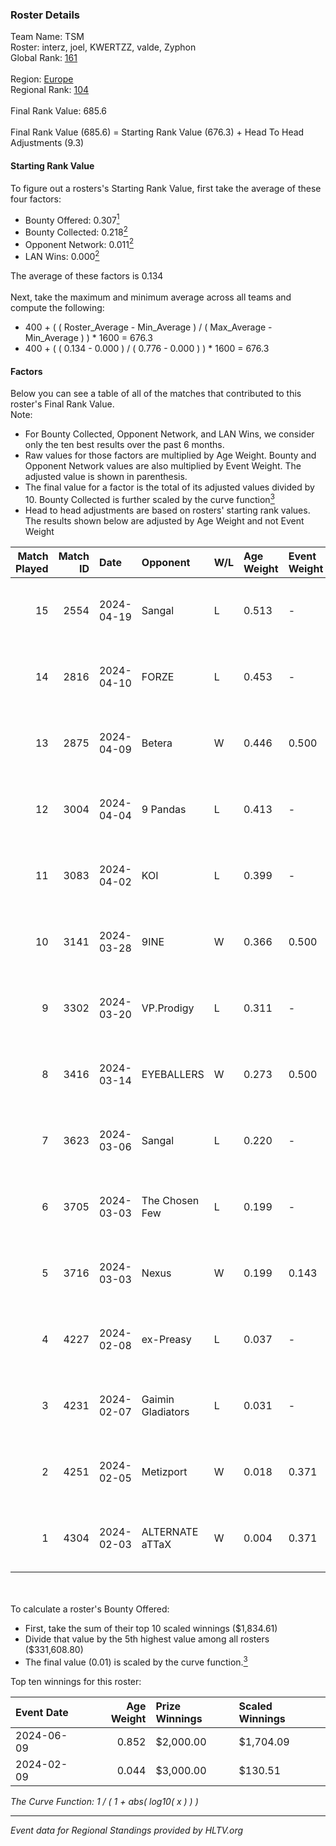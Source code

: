 ### Roster Details<br />
Team Name: TSM<br />
Roster: interz, joel, KWERTZZ, valde, Zyphon<br />
Global Rank: [161](../standings_global.md)<br />
<br />
Region: [Europe]( ../standings_europe.md)<br />
Regional Rank: [104]( ../standings_europe.md)<br />
<br />
Final Rank Value:  685.6<br />
<br />
Final Rank Value (685.6) = Starting Rank Value (676.3) + Head To Head Adjustments (9.3)<br />

#### Starting Rank Value<br />
To figure out a rosters's Starting Rank Value, first take the average of these four factors:<br />
- Bounty Offered: 0.307[<sup>1</sup>](#table2)
- Bounty Collected: 0.218[<sup>2</sup>](#table1)
- Opponent Network: 0.011[<sup>2</sup>](#table1)
- LAN Wins: 0.000[<sup>2</sup>](#table1)

The average of these factors is 0.134<br />
<br />
Next, take the maximum and minimum average across all teams and compute the following:<br />
- 400 + ( ( Roster_Average - Min_Average ) / ( Max_Average - Min_Average ) ) * 1600 = 676.3
- 400 + ( ( 0.134 - 0.000 ) / ( 0.776 - 0.000 ) ) * 1600 = 676.3


#### Factors<br />
Below you can see a table of all of the matches that contributed to this roster's Final Rank Value.<br />
Note:<br />

- For Bounty Collected, Opponent Network, and LAN Wins, we consider only the ten best results over the past 6 months.
- Raw values for those factors are multiplied by Age Weight. Bounty and Opponent Network values are also multiplied by Event Weight. The adjusted value is shown in parenthesis.
- The final value for a factor is the total of its adjusted values divided by 10. Bounty Collected is further scaled by the curve function[<sup>3</sup>](#curveFunction)
- Head to head adjustments are based on rosters' starting rank values. The results shown below are adjusted by Age Weight and not Event Weight
<span id="table1"></span><br />


| Match Played | Match ID | Date       | Opponent          | W/L | Age Weight | Event Weight | Bounty Collected | Opponent Network | LAN Wins  | H2H Adj. | Roster                               |
| -: | -: | :- | :- | :- | :- | :- | :- | :- | :- | -: | :- |
|           15 |     2554 | 2024-04-19 | Sangal            | L   | 0.513      | -            | -                | -                | -         |    -1.27 | interz, joel, KWERTZZ, valde, Zyphon |
|           14 |     2816 | 2024-04-10 | FORZE             | L   | 0.453      | -            | -                | -                | -         |    -2.66 | joel, KWERTZZ, MoDo, valde, Zyphon   |
|           13 |     2875 | 2024-04-09 | Betera            | W   | 0.446      | 0.500        | 0.005 (0.001)    | 0.040 (0.009)    | 0 (0.000) |     7.66 | joel, KWERTZZ, MoDo, valde, Zyphon   |
|           12 |     3004 | 2024-04-04 | 9 Pandas          | L   | 0.413      | -            | -                | -                | -         |    -1.68 | joel, KWERTZZ, poizon, valde, Zyphon |
|           11 |     3083 | 2024-04-02 | KOI               | L   | 0.399      | -            | -                | -                | -         |    -1.18 | joel, KWERTZZ, poizon, valde, Zyphon |
|           10 |     3141 | 2024-03-28 | 9INE              | W   | 0.366      | 0.500        | 0.000 (0.000)    | 0.067 (0.012)    | 0 (0.000) |     3.39 | joel, KWERTZZ, poizon, valde, Zyphon |
|            9 |     3302 | 2024-03-20 | VP.Prodigy        | L   | 0.311      | -            | -                | -                | -         |    -2.56 | joel, KWERTZZ, poizon, valde, Zyphon |
|            8 |     3416 | 2024-03-14 | EYEBALLERS        | W   | 0.273      | 0.500        | 0.006 (0.001)    | 0.513 (0.070)    | 0 (0.000) |     6.74 | interz, joel, MoDo, valde, Zyphon    |
|            7 |     3623 | 2024-03-06 | Sangal            | L   | 0.220      | -            | -                | -                | -         |    -0.48 | interz, JACKZ, joel, poizon, valde   |
|            6 |     3705 | 2024-03-03 | The Chosen Few    | L   | 0.199      | -            | -                | -                | -         |    -3.17 | joel, KWERTZZ, poizon, valde, Zyphon |
|            5 |     3716 | 2024-03-03 | Nexus             | W   | 0.199      | 0.143        | 0.014 (0.000)    | 0.465 (0.013)    | 0 (0.000) |     4.47 | joel, KWERTZZ, poizon, valde, Zyphon |
|            4 |     4227 | 2024-02-08 | ex-Preasy         | L   | 0.037      | -            | -                | -                | -         |    -0.40 | joel, KWERTZZ, MoDo, valde, Zyphon   |
|            3 |     4231 | 2024-02-07 | Gaimin Gladiators | L   | 0.031      | -            | -                | -                | -         |    -0.15 | joel, KWERTZZ, MoDo, valde, Zyphon   |
|            2 |     4251 | 2024-02-05 | Metizport         | W   | 0.018      | 0.371        | 0.038 (0.000)    | 0.427 (0.003)    | 0 (0.000) |     0.44 | joel, KWERTZZ, MoDo, valde, Zyphon   |
|            1 |     4304 | 2024-02-03 | ALTERNATE aTTaX   | W   | 0.004      | 0.371        | 0.032 (0.000)    | 0.564 (0.001)    | 0 (0.000) |     0.12 | joel, KWERTZZ, MoDo, valde, Zyphon   |

<br />
<span id="table2"></span><br />
To calculate a roster's Bounty Offered:<br />

- First, take the sum of their top 10 scaled winnings ($1,834.61)
- Divide that value by the 5th highest value among all rosters ($331,608.80)
- The final value (0.01) is scaled by the curve function.[<sup>3</sup>](#curveFunction)

Top ten winnings for this roster:<br />

| Event Date | Age Weight | Prize Winnings | Scaled Winnings |
| :- | -: | :- | :- |
| 2024-06-09 |      0.852 | $2,000.00      | $1,704.09       |
| 2024-02-09 |      0.044 | $3,000.00      | $130.51         |


<span id="curveFunction"></span>_The Curve Function: 1 / ( 1 + abs( log10( x ) ) )_<br />

---
_Event data for Regional Standings provided by HLTV.org_<br />
